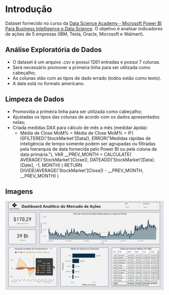 # Introdução

Dataset fornecido no curso da [Data Science Academy - Microsoft Power BI Para Business Intelligence e Data Science](https://www.datascienceacademy.com.br/cursosgratuitos).
O objetivo é analisar indicadores de ações de 5 empresas (IBM, Tesla, Oracle, Microsoft e Walmart).

## Análise Exploratória de Dados

- O dataset é um arquivo .csv e possui 1261 entradas e possui 7 colunas.
- Será necessário promover a primeira linha para ser utilizada como cabeçalho;
- As colunas stão com as tipos de dado errado (todos estão como texto).
- A data está no formato americano.

## Limpeza de Dados

- Promovida a primeira linha para ser utilizada como cabeçalho;
- Ajustadas os tipos das colunas de acordo com os dados apresentados nelas;
- Criada medidas DAX para cálculo de mês a mês (medidar ápida):
  - Média de Close MoM% = 
Média de Close MoM% = 
IF(
	ISFILTERED('StockMarket'[Data]),
	ERROR("Medidas rápidas de inteligência de tempo somente podem ser agrupadas ou filtradas pela hierarquia de data fornecida pelo Power BI ou pela coluna de data primária."),
	VAR __PREV_MONTH =
		CALCULATE(
			AVERAGE('StockMarket'[Close]),
			DATEADD('StockMarket'[Data].[Date], -1, MONTH)
		)
	RETURN
		DIVIDE(AVERAGE('StockMarket'[Close]) - __PREV_MONTH, __PREV_MONTH)
)

## Imagens

![Ações](https://github.com/lucaskotowski/data-science-portfolio/blob/main/power-bi/stock-market/img/acoes.png)

